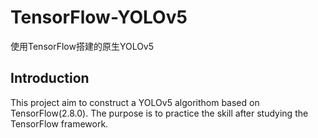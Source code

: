 # TensorFlow-YOLOv5
使用TensorFlow搭建的原生YOLOv5

## <b>Introduction</b>
This project aim to construct a YOLOv5 algorithom based on TensorFlow(2.8.0). The purpose is to practice the skill after studying the TensorFlow framework.
